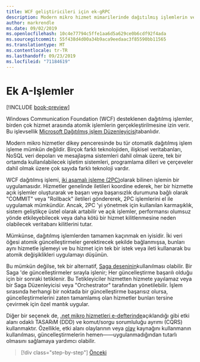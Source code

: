 ```yaml
---
title: WCF geliştiricileri için ek-gRPC
description: Modern mikro hizmet mimarilerinde dağıtılmış işlemlerin ve bunların uygulamalarının tartışılması.
author: markrendle
ms.date: 09/02/2019
ms.openlocfilehash: 10c4e77794c5ffe1aa6d5a629ce0b6cdf92f4ada
ms.sourcegitcommit: 55f438d4d00a34b9aca9eedaac3f85590bb11565
ms.translationtype: MT
ms.contentlocale: tr-TR
ms.lasthandoff: 09/23/2019
ms.locfileid: "71184619"
---
```

# <a name="appendix-a---transactions"></a>Ek A-Işlemler

[!INCLUDE [book-preview](../../../includes/book-preview.md)]

Windows Communication Foundation (WCF) desteklenen dağıtılmış işlemler, birden çok hizmet arasında atomik işlemlerin gerçekleştirilmesine izin verir. Bu işlevsellik [Microsoft Dağıtılmış işlem Düzenleyicisi](https://docs.microsoft.com/previous-versions/windows/desktop/ms684146(v=vs.85))tabanlıdır.

Modern mikro hizmetler dikey penceresinde bu tür otomatik dağıtılmış işlem işleme mümkün değildir. Birçok farklı teknolojiden, ilişkisel veritabanları, NoSQL veri depoları ve mesajlaşma sistemleri dahil olmak üzere, tek bir ortamda kullanılabilecek işletim sistemleri, programlama dilleri ve çerçeveler dahil olmak üzere çok sayıda farklı teknoloji vardır.

WCF dağıtılmış işlemi, [iki aşamalı işleme (2PC)](https://en.wikipedia.org/wiki/Two-phase_commit_protocol)olarak bilinen işlemin bir uygulamasıdır. Hizmetler genelinde iletileri koordine ederek, her bir hizmette açık işlemler oluşturarak ve başarı veya başarısızlık durumuna bağlı olarak "COMMIT" veya "Rollback" iletileri göndererek, 2PC işlemlerini el ile uygulamak mümkündür. Ancak, 2PC 'yi yönetmek için kullanılan karmaşıklık, sistem geliştikçe üstel olarak artabilir ve açık işlemler, performansı olumsuz yönde etkileyebilecek veya daha kötü bir hizmet kilitlenmesine neden olabilecek veritabanı kilitlerini tutar.

Mümkünse, dağıtılmış işlemlerden tamamen kaçınmak en iyisidir. İki veri öğesi atomik güncelleştirmeler gerektirecek şekilde bağlanmışsa, bunları aynı hizmetle işlemeyi ve bu hizmet için tek bir istek veya ileti kullanarak bu atomik değişiklikleri uygulamayı düşünün.

Bu mümkün değilse, tek bir alternatif, [Saga deseninin](https://microservices.io/patterns/data/saga.html)kullanılması olabilir. Bir Saga 'de güncelleştirmeler sırayla işlenir; Her güncelleştirme başarılı olduğu için bir sonraki tetiklenir. Bu Tetikleyiciler hizmetten hizmete yayılamaz veya bir Saga Düzenleyicisi veya "Orchestrator" tarafından yönetilebilir. İşlem sırasında herhangi bir noktada bir güncelleştirme başarısız olursa, güncelleştirmelerini zaten tamamlamış olan hizmetler bunları tersine çevirmek için özel mantık uygular.

Diğer bir seçenek de, [.net mikro hizmetleri e-defterinde](https://docs.microsoft.com/dotnet/architecture/microservices/microservice-ddd-cqrs-patterns/)açıklandığı gibi etki alanı odaklı TASARıM (DDD) ve komut/sorgu sorumluluğu ayrımı (CQRS) kullanmaktır. Özellikle, etki alanı olaylarının veya [olay](https://martinfowler.com/eaaDev/EventSourcing.html) kaynağını kullanmanın kullanılması, güncelleştirmelerin hemen&mdash;&mdash;uygulanmadığından tutarlı olmasını sağlamaya yardımcı olabilir.

>[!div class="step-by-step"]
>[Önceki](application-performance-management.md)
